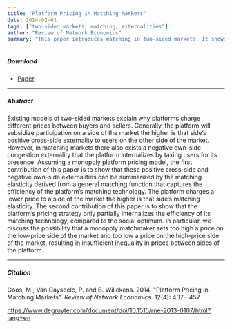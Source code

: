 ```yaml
---
title: "Platform Pricing in Matching Markets" 
date: 2014-02-01
tags: ["two-sided markets, matching, externalities"]
author: "Review of Network Economics"
summary: "This paper introduces matching in two-sided markets. It shows that a platform's positive cross-side and negative own-side network externalities can be summarized by a general matching function that captures the efficiency of the platform's matching technology. The paper also shows that the pricing strategy of a monopoly matchmaker only partially internalizes the efficiency of its matching technology."
---
```


##### Download

+ [Paper](/4.pdf)
---

##### Abstract

Existing models of two-sided markets explain why platforms charge different prices between buyers and sellers. Generally, the platform will subsidize participation on a side of the market the higher is that side’s positive cross-side externality to users on the other side of the market. However, in matching markets there also exists a negative own-side congestion externality that the platform internalizes by taxing users for its presence. Assuming a monopoly platform pricing model, the first contribution of this paper is to show that these positive cross-side and negative own-side externalities can be summarized by the matching elasticity derived from a general matching function that captures the efficiency of the platform’s matching technology. The platform charges a lower price to a side of the market the higher is that side’s matching elasticity. The second contribution of this paper is to show that the platform’s pricing strategy only partially internalizes the efficiency of its matching technology, compared to the social optimum. In particular, we discuss the possibility that a monopoly matchmaker sets too high a price on the low-price side of the market and too low a price on the high-price side of the market, resulting in insufficient inequality in prices between sides of the platform.

---

##### Citation

Goos, M., Van Cayseele, P. and B. Willekens. 2014. "Platform Pricing in Matching Markets". *Review of Network Economics*. 12(4): 437--457. 

https://www.degruyter.com/document/doi/10.1515/rne-2013-0107/html?lang=en 



